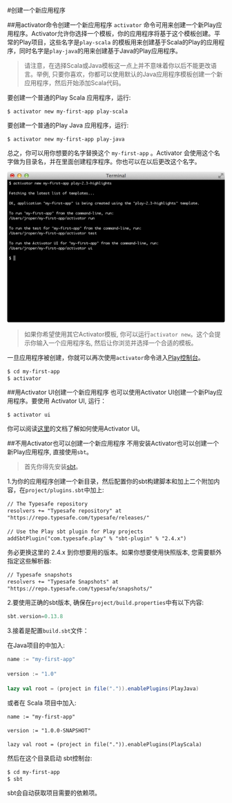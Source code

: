 #创建一个新应用程序

##用activator命令创建一个新应用程序
`activator` 命令可用来创建一个新Play应用程序。Activator允许你选择一个模板，你的应用程序将基于这个模板创建。平常的Play项目，这些名字是`play-scala` 的模板用来创建基于Scala的Play的应用程序，同时名字是`play-java`的用来创建基于Java的Play应用程序。

> 请注意，在选择Scala或Java模板这一点上并不意味着你以后不能更改语言。举例, 只要你喜欢，你都可以使用默认的Java应用程序模板创建一个新应用程序，然后开始添加Scala代码。

要创建一个普通的Play Scala 应用程序，运行:

```shell
$ activator new my-first-app play-scala
```

要创建一个普通的Play Java 应用程序，运行:

```shell
$ activator new my-first-app play-java
```

总之，你可以用你想要的名字替换这个 `my-first-app` 。Activator 会使用这个名字做为目录名，并在里面创建程序程序。你也可以在以后更改这个名字。

![](activatorNew.png)

> 如果你希望使用其它Activator模板, 你可以运行`activator new`。这个会提示你输入一个应用程序名, 然后让你浏览并选择一个合适的模板。

一旦应用程序被创建，你就可以再次使用`activator`命令进入[Play控制台](03_Using_the_Play_console.md)。

```shell
$ cd my-first-app
$ activator
```

##用Activator UI创建一个新应用程序
也可以使用Activator UI创建一个新Play应用程序。要使用 Activator UI, 运行：

```shell
$ activator ui
```

你可以阅读[这里](https://typesafe.com/activator/docs)的文档了解如何使用Activator UI。

##不用Activator也可以创建一个新应用程序
不用安装Activator也可以创建一个新Play应用程序, 直接使用`sbt`。

> 首先你得先安装[sbt](http://www.scala-sbt.org/)。

1.为你的应用程序创建一个新目录，然后配置你的sbt构建脚本和加上二个附加内容，在`project/plugins.sbt`中加上:

```
// The Typesafe repository
resolvers += "Typesafe repository" at "https://repo.typesafe.com/typesafe/releases/"

// Use the Play sbt plugin for Play projects
addSbtPlugin("com.typesafe.play" % "sbt-plugin" % "2.4.x")
```

务必更换这里的 2.4.x 到你想要用的版本。如果你想要使用快照版本, 您需要额外指定这些解析器:

```
// Typesafe snapshots
resolvers += "Typesafe Snapshots" at "https://repo.typesafe.com/typesafe/snapshots/"
```

2.要使用正确的sbt版本, 确保在`project/build.properties`中有以下内容:

```scala
sbt.version=0.13.8
```

3.接着是配置`build.sbt`文件：

在Java项目的中加入:

```scala
name := "my-first-app"

version := "1.0"

lazy val root = (project in file(".")).enablePlugins(PlayJava)
```

或者在 Scala 项目中加入:

```
name := "my-first-app"

version := "1.0.0-SNAPSHOT"

lazy val root = (project in file(".")).enablePlugins(PlayScala)
```

然后在这个目录启动 sbt控制台:

```shell
$ cd my-first-app
$ sbt
```

sbt会自动获取项目需要的依赖项。